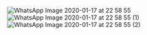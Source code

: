 ![WhatsApp Image 2020-01-17 at 22 58 55](https://user-images.githubusercontent.com/43994061/72626437-4c2e0100-397d-11ea-819f-e6f7bbed4bba.jpeg)
![WhatsApp Image 2020-01-17 at 22 58 55 (1)](https://user-images.githubusercontent.com/43994061/72626445-4f28f180-397d-11ea-94dd-7a7dce63666c.jpeg)
![WhatsApp Image 2020-01-17 at 22 58 55 (2)](https://user-images.githubusercontent.com/43994061/72626452-518b4b80-397d-11ea-99ea-79e75be03295.jpeg)
